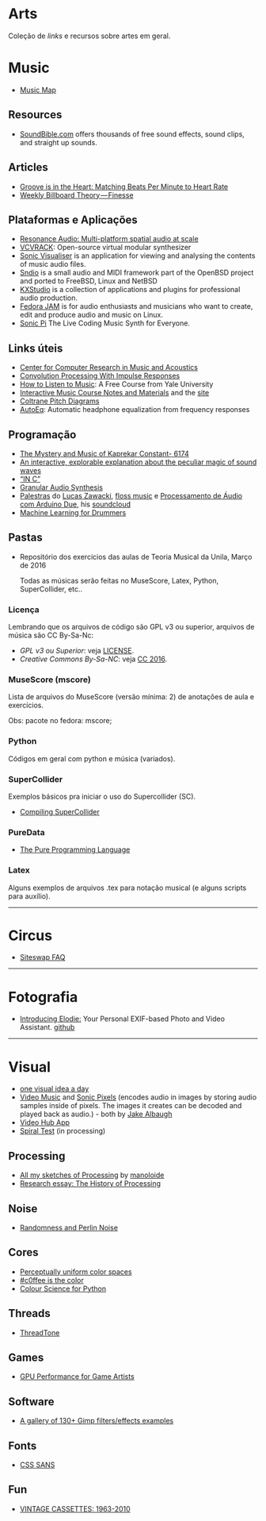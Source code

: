 
# Arts

Coleção de *links* e recursos sobre artes em geral.

# Music

* [Music Map](https://musicmap.info/)

## Resources

* [SoundBible.com](http://soundbible.com) offers thousands of free sound effects, sound clips, and straight up sounds.

## Articles

* [Groove is in the Heart: Matching Beats Per Minute to Heart Rate](https://medium.com/@Spotify/groove-is-in-the-heart-matching-beats-per-minute-to-heart-rate-271a79b7f96a)
* [Weekly Billboard Theory — Finesse](https://medium.com/that-good-you-need/weekly-billboard-theory-finesse-4b986e8096f2)

## Plataformas e Aplicações

* [Resonance Audio: Multi-platform spatial audio at scale](https://www.blog.google/products/google-vr/resonance-audio-multi-platform-spatial-audio-scale/)
* [VCVRACK](https://vcvrack.com/): Open-source virtual modular synthesizer
* [Sonic Visualiser](http://www.sonicvisualiser.org/download.html) is an application for viewing and analysing the contents of music audio files.
* [Sndio](http://www.sndio.org/) is a small audio and MIDI framework part of the OpenBSD project and ported to FreeBSD, Linux and NetBSD
* [KXStudio](http://kxstudio.linuxaudio.org/index.php) is a collection of applications and plugins for professional audio production.
* [Fedora JAM](https://labs.fedoraproject.org/en/jam/) is for audio enthusiasts and musicians who want to create, edit and produce audio and music on Linux.
* [Sonic Pi](https://sonic-pi.net/) The Live Coding Music Synth for Everyone.

## Links úteis

* [Center for Computer Research in Music and Acoustics](https://ccrma.stanford.edu)
* [Convolution Processing With Impulse Responses](https://www.soundonsound.com/techniques/convolution-processing-impulse-responses)
* [How to Listen to Music](http://www.openculture.com/2017/08/how-to-listen-to-music-a-free-course-from-yale-university.html): A Free Course from Yale University
* [Interactive Music Course Notes and Materials](https://github.com/tambien/InteractiveMusic) and the [site](https://tambien.github.io/InteractiveMusic/)
* [Coltrane Pitch Diagrams](https://medium.com/@lucas_gonze/coltrane-pitch-diagrams-e25b7d9f5093)
* [AutoEq](https://github.com/jaakkopasanen/AutoEq): Automatic headphone equalization from frequency responses 

## Programação

* [The Mystery and Music of Kaprekar Constant- 6174](http://arabale.com/blog/2014/4/29/the-mystery-and-music-of-kaprekar-constant-6174)
* [An interactive, explorable explanation about the peculiar magic of sound waves](https://github.com/joshwcomeau/waveforms)
* [“IN C”](https://codepen.io/jakealbaugh/pen/NAjdLY)
* [Granular Audio Synthesis](https://blog.demofox.org/2018/03/05/granular-audio-synthesis/)
* [Palestras](https://blog.lfzawacki.com/palestras-github/) do [Lucas Zawacki](https://twitter.com/lfzawacki), [floss music](https://lfzawacki.github.io/floss-music/) e [Processamento de Áudio com Arduino Due](https://github.com/lfzawacki/arduino-due-dsp-slides), his [soundcloud](https://soundcloud.com/lfzawacki/)
* [Machine Learning for Drummers](http://blog.petersobot.com/machine-learning-for-drummers)

## Pastas

* Repositório dos exercícios das aulas de Teoria Musical da Unila, Março de 2016

	Todas as músicas serão feitas no MuseScore, Latex, Python, SuperCollider, etc..

### Licença 

Lembrando que os arquivos de código são GPL v3 ou superior, arquivos de música são CC By-Sa-Nc:
* *GPL v3 ou Superior*: veja [LICENSE](LICENSE).
* *Creative Commons By-Sa-NC*: veja [CC 2016](CCby-nc-sa).

### MuseScore (mscore)

Lista de arquivos do MuseScore (versão mínima: 2) de anotações de aula e exercícios.

Obs: pacote no fedora: mscore;
 
### Python

Códigos em geral com python e música (variados).

### SuperCollider

Exemplos básicos pra iniciar o uso do Supercollider (SC).

* [Compiling SuperCollider](https://github.com/overtone/overtone/wiki/Compiling-SuperCollider)

### PureData

 * [The Pure Programming Language](https://agraef.github.io/pure-lang/)

### Latex 

Alguns exemplos de arquivos .tex para notação musical (e alguns scripts para auxílio).

---

# Circus

* [Siteswap FAQ](http://www.juggling.org/help/siteswap/faq.html)

---
# Fotografia

* [Introducing Elodie:](https://medium.com/@jmathai/introducing-elodie-your-personal-exif-based-photo-and-video-assistant-d92868f302ec) Your Personal EXIF-based Photo and Video Assistant. [github](https://github.com/jmathai/elodie)

---

# Visual

* [one visual idea a day](https://villares.github.io/sketch-a-day/)
* [Video Music](https://codepen.io/jakealbaugh/full/ZxLKvG/) and [Sonic Pixels](https://github.com/jakealbaugh/sonicpx) (encodes audio in images by storing audio samples inside of pixels. The images it creates can be decoded and played back as audio.) - both by [Jake Albaugh](https://codepen.io/jakealbaugh/)
* [Video Hub App](https://videohubapp.com/)
* [Spiral Test](https://gist.github.com/Bleuje/5cfe3bf5d83b63805389bbaf45ae73fb) (in processing)

## Processing

* [All my sketches of Processing](https://github.com/manoloide/AllSketchs) by [manoloide](https://github.com/manoloide)
* [Research essay: The History of Processing](https://maxoffsky.com/research/research-essay-the-history-of-processing/)

## Noise

* [Randomness and Perlin Noise](http://makeyourownalgorithmicart.blogspot.com.br/2018/02/randomness-and-perlin-noise.html)

## Cores

* [Perceptually uniform color spaces](https://programmingdesignsystems.com/color/perceptually-uniform-color-spaces/)
* [#c0ffee is the color](http://c0ffee.surge.sh)
* [Colour Science for Python](https://github.com/colour-science/colour)

## Threads

* [ThreadTone](http://www.thevelop.nl/blog/2016-12-25/ThreadTone/)

## Games

* [GPU Performance for Game Artists](http://www.fragmentbuffer.com/gpu-performance-for-game-artists/)

## Software

* [A gallery of 130+ Gimp filters/effects examples](https://alvinalexander.com/design/gimp-catalog-filters-effects-examples-cheat-sheet)

## Fonts

* [CSS SANS](https://yusugomori.com/projects/css-sans/)

## Fun

* [VINTAGE CASSETTES: 1963-2010](http://vintagecassettes.com)
